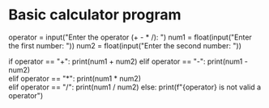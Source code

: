 # Basic calculator program

operator = input("Enter the operator (+ - * /): ")
num1 = float(input("Enter the first number: "))
num2 = float(input("Enter the second number: "))    

if operator == "+":
    print(num1 + num2)
elif operator == "-":
    print(num1 - num2)  
elif operator == "*":
    print(num1 * num2)  
elif operator == "/":
    print(num1 / num2)
else:
    print(f"{operator} is not valid a operator")
